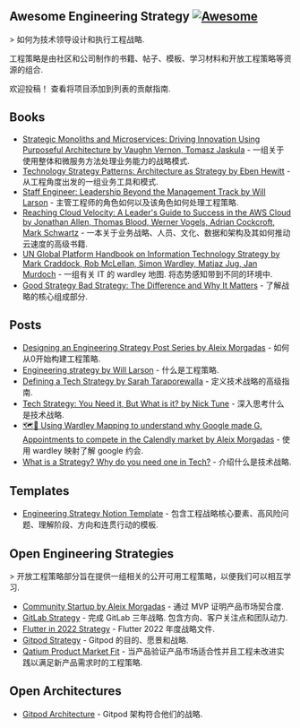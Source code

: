 <div class="github-widget" data-repo="aleixmorgadas/awesome-engineering-strategy"></div>

## Awesome Engineering Strategy [![Awesome](https://awesome.re/badge.svg)](https://awesome.re)

&gt; 如何为技术领导设计和执行工程战略.

工程策略是由社区和公司制作的书籍、帖子、模板、学习材料和开放工程策略等资源的组合.

欢迎投稿！ 查看将项目添加到列表的贡献指南.



## Books

- [Strategic Monoliths and Microservices: Driving Innovation Using Purposeful Architecture by Vaughn Vernon, Tomasz Jaskula](https://www.goodreads.com/book/show/55782292-strategic-monoliths-and-microservices) - 一组关于使用整体和微服务方法处理业务能力的战略模式.
- [Technology Strategy Patterns: Architecture as Strategy by  Eben Hewitt](https://www.goodreads.com/book/show/42414767-technology-strategy-patterns) - 从工程角度出发的一组业务工具和模式.
- [Staff Engineer: Leadership Beyond the Management Track by Will Larson](https://www.goodreads.com/book/show/56481725-staff-engineer) - 主管工程师的角色如何以及该角色如何处理工程策略.
- [Reaching Cloud Velocity: A Leader's Guide to Success in the AWS Cloud by  Jonathan Allen, Thomas Blood, Werner Vogels, Adrian Cockcroft, Mark Schwartz](https://www.goodreads.com/book/show/53503300-reaching-cloud-velocity) - 一本关于业务战略、人员、文化、数据和架构及其如何推动云速度的高级书籍.
- [UN Global Platform Handbook on Information Technology Strategy by  Mark Craddock, Rob McLellan, Simon Wardley, Matjaz Jug, Jan Murdoch](https://www.goodreads.com/book/show/55047345-un-global-platform-handbook-on-information-technology-strategy)  - 一组有关 IT 的 wardley 地图. 将态势感知带到不同的环境中.
- [Good Strategy Bad Strategy: The Difference and Why It Matters](https://www.goodreads.com/en/book/show/11721966) - 了解战略的核心组成部分.

## Posts

- [Designing an Engineering Strategy Post Series by Aleix Morgadas](https://learnings.aleixmorgadas.dev/p/designing-an-engineering-strategy) - 如何从0开始构建工程策略.
- [Engineering strategy by Will Larson](https://lethain.com/engineering-strategy/) - 什么是工程策略.
- [Defining a Tech Strategy by Sarah Taraporewalla](https://sarahtaraporewalla.com/agile/design/architecture/Defining-a-Tech-Strategy) - 定义技术战略的高级指南.
- [Tech Strategy: You Need it, But What is it? by Nick Tune](https://medium.com/nick-tune-tech-strategy-blog/tech-strategy-you-need-it-but-what-is-it-af292421e422) - 深入思考什么是技术战略. 
- [🗺🧭 Using Wardley Mapping to understand why Google made G. Appointments to compete in the Calendly market by Aleix Morgadas](https://learnings.aleixmorgadas.dev/p/-using-wardley-mapping-to-understand) - 使用 wardley 映射了解 google 约会.
- [What is a Strategy? Why do you need one in Tech?](https://www.linkedin.com/pulse/what-strategy-why-do-you-need-one-tech-rui-felgueiras) - 介绍什么是技术战略.


## Templates

- [Engineering Strategy Notion Template](https://aleixmorgadas.notion.site/Engineering-Strategy-Template-910ad428d3d14c5a9aef4a4c32c4a8ba) - 包含工程战略核心要素、高风险问题、理解阶段、方向和连贯行动的模板.

## Open Engineering Strategies

&gt; 开放工程策略部分旨在提供一组相关的公开可用工程策略，以便我们可以相互学习.

- [Community Startup by Aleix Morgadas](https://learnings.aleixmorgadas.dev/p/community-startup-engineering-strategy?s=w) - 通过 MVP 证明产品市场契合度.
- [GitLab Strategy](https://about.gitlab.com/company/strategy/)  - 完成 GitLab 三年战略. 包含方向、客户关注点和团队动力.
- [Flutter in 2022 Strategy](https://flutter.dev/go/strategy-2022) - Flutter 2022 年度战略文件.
- [Gitpod Strategy](https://gitpod.notion.site/Gitpod-s-Direction-be35d064c0704fbda61c542b84e07ef6) - Gitpod 的目的、愿景和战略.
- [Qatium Product Market Fit](https://learnings.aleixmorgadas.dev/p/post-product-market-fit-open-engineering) - 当产品验证产品市场适合性并且工程未改进实践以满足新产品需求时的工程策略.

## Open Architectures

- [Gitpod Architecture](https://gitpod.notion.site/Architecture-0e39e570b10f4e8ba7b259629ee3cb74#496a63099c8e430291de3fb9576525f6) - Gitpod 架构符合他们的战略.
